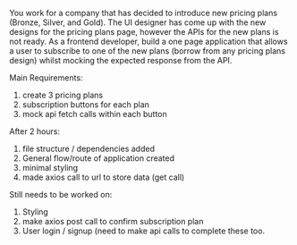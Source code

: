 
You work for a company that has decided to introduce new pricing plans (Bronze, Silver, and Gold). The UI designer has come up with the new designs for the pricing plans page, however the APIs for the new plans is not ready. As a frontend developer, build a one page application that allows a user to subscribe to one of the new plans (borrow from any pricing plans design) whilst mocking the expected response from the API.


Main Requirements:

1. create 3 pricing plans 
2. subscription buttons for each plan
3. mock api fetch calls within each button


After 2 hours:
1. file structure / dependencies added
2. General flow/route of application created
3. minimal styling
4. made axios call to url to store data (get call)


Still needs to be worked on:
1. Styling
2. make axios post call to confirm subscription plan
3. User login / signup (need to make api calls to complete these too.
